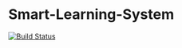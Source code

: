 # Smart-Learning-System
[![Build Status](https://travis-ci.com/SavindaSenevirathne/Smart-Learning-System.svg?branch=master)](https://travis-ci.com/SavindaSenevirathne/Smart-Learning-System)
